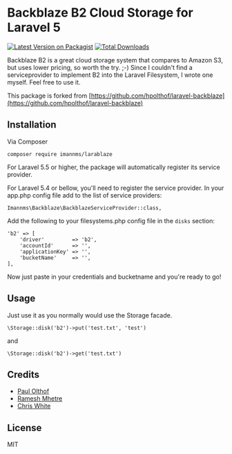 # Backblaze B2 Cloud Storage for Laravel 5

[![Latest Version on Packagist](https://img.shields.io/packagist/v/imannms/larablaze.svg?style=flat-square)](https://packagist.org/packages/imannms/larablaze)
[![Total Downloads](https://img.shields.io/packagist/dt/imannms/larablaze.svg?style=flat-square)](https://packagist.org/packages/imannms/larablaze)

Backblaze B2 is a great cloud storage system that compares to Amazon S3, but uses lower pricing, so worth the try. ;-)
Since I couldn't find a serviceprovider to implement B2 into the Laravel Filesystem, I wrote one myself. 
Feel free to use it.

This package is forked from [https://github.com/hpolthof/laravel-backblaze](https://github.com/hpolthof/laravel-backblaze)
 
## Installation
Via Composer
```
composer require imannms/larablaze
```

For Laravel 5.5 or higher, the package will automatically register its service provider.

For Laravel 5.4 or bellow, you'll need to register the service provider.
In your app.php config file add to the list of service providers:
```
Imannms\Backblaze\BackblazeServiceProvider::class,
```

Add the following to your filesystems.php config file in the ```disks``` section:
```
'b2' => [
    'driver'         => 'b2',
    'accountId'      => '',
    'applicationKey' => '',
    'bucketName'     => '',
],
```

Now just paste in your credentials and bucketname and you're ready to go!

## Usage
Just use it as you normally would use the Storage facade.
```
\Storage::disk('b2')->put('test.txt', 'test')
```
and
```
\Storage::disk('b2')->get('test.txt')
```

## Credits
* [Paul Olthof](https://github.com/hpolthof)
* [Ramesh Mhetre](https://github.com/mhetreramesh/flysystem-backblaze)
* [Chris White](https://github.com/cwhite92/b2-sdk-php)

## License
MIT